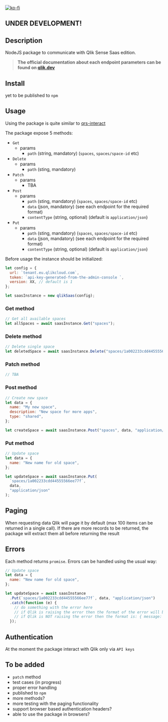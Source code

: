 [![ko-fi](https://www.ko-fi.com/img/githubbutton_sm.svg)](https://ko-fi.com/T6T0148ZP)

## **UNDER DEVELOPMENT!**

## Description

NodeJS package to communicate with Qlik Sense Saas edition.

> **The official documentation about each endpoint parameters can be found on [qlik.dev](https://qlik.dev/apis#rest)**

## Install

yet to be published to `npm`

## Usage

Using the package is quite similar to [qrs-interact](https://github.com/jparis/qrs-interact)

The package expose 5 methods:

- `Get`
  - params
    - `path` (string, mandatory) (`spaces`, `spaces/space-id` etc)
- `Delete`
  - params
    - `path` (sting, mandatory)
- `Patch`
  - params
    - TBA
- `Post`
  - params
    - `path` (sting, mandatory) (`spaces`, `spaces/space-id` etc)
    - `data` (json, mandatory) (see each endpoint for the required format)
    - `contentType` (string, optional) (default is `application/json`)
- `Put`
  - params
    - `path` (sting, mandatory) (`spaces`, `spaces/space-id` etc)
    - `data` (json, mandatory) (see each endpoint for the required format)
    - `contentType` (string, optional) (default is `application/json`)

Before usage the instance should be initialized:

```javascript
let config = {
  url: `tenant.eu.qlikcloud.com`,
  token: `api-key-generated-from-the-admin-console `,
  version: XX, // default is 1
};

let saasInstance = new qlikSaas(config);
```

### Get method

```javascript
// Get all available spaces
let allSpaces = await saasInstance.Get("spaces");
```

### Delete method

```javascript
// Delete single space
let deletedSpace = await saasInstance.Delete("spaces/1a002233cdd44555566ee77f");
```

### Patch method

```javascript
// TBA
```

### Post method

```javascript
// Create new space
let data = {
  name: "My new space",
  description: "New space for more apps",
  type: "shared",
};

let createSpace = await saasInstance.Post("spaces", data, "application/json");
```

### Put method

```javascript
// Update space
let data = {
  name: "New name for old space",
};

let updateSpace = await saasInstance.Put(
  `spaces/1a002233cdd44555566ee77f`,
  data,
  "application/json"
);
```

## Paging

When requesting data Qlik will page it by default (max 100 items can be returned in a single call). If there are more records to be returned, the package will extract them all before returning the result

## Errors

Each method returns `promise`. Errors can be handled using the usual way:

```javascript
// Update space
let data = {
  name: "New name for old space",
};

let updateSpace = await saasInstance
  .Put(`spaces/1a002233cdd44555566ee77f`, data, "application/json")
  .catch(function (e) {
    // do something with the error here
    // if Qlik is raising the error then the format of the error will be { status: XXX, statusText: XXXXY, message: XXXXXXX }
    // if Qlik is NOT raising the error then the format is: { message: XXXXXXX } (no status)
  });
```

## Authentication

At the moment the package interact with Qlik only via `API keys`

## To be added

- `patch` method
- test cases (in progress)
- proper error handling
- published to `npm`
- more methods?
- more testing with the paging functionality
- support browser based authentication headers?
- able to use the package in browsers?
